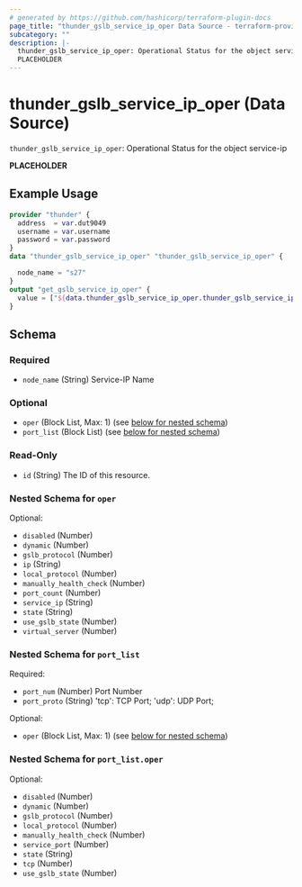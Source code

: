 ```yaml
---
# generated by https://github.com/hashicorp/terraform-plugin-docs
page_title: "thunder_gslb_service_ip_oper Data Source - terraform-provider-thunder"
subcategory: ""
description: |-
  thunder_gslb_service_ip_oper: Operational Status for the object service-ip
  PLACEHOLDER
---
```


# thunder_gslb_service_ip_oper (Data Source)

`thunder_gslb_service_ip_oper`: Operational Status for the object service-ip

__PLACEHOLDER__

## Example Usage

```terraform
provider "thunder" {
  address  = var.dut9049
  username = var.username
  password = var.password
}
data "thunder_gslb_service_ip_oper" "thunder_gslb_service_ip_oper" {

  node_name = "s27"
}
output "get_gslb_service_ip_oper" {
  value = ["${data.thunder_gslb_service_ip_oper.thunder_gslb_service_ip_oper}"]
}
```

<!-- schema generated by tfplugindocs -->
## Schema

### Required

- `node_name` (String) Service-IP Name

### Optional

- `oper` (Block List, Max: 1) (see [below for nested schema](#nestedblock--oper))
- `port_list` (Block List) (see [below for nested schema](#nestedblock--port_list))

### Read-Only

- `id` (String) The ID of this resource.

<a id="nestedblock--oper"></a>
### Nested Schema for `oper`

Optional:

- `disabled` (Number)
- `dynamic` (Number)
- `gslb_protocol` (Number)
- `ip` (String)
- `local_protocol` (Number)
- `manually_health_check` (Number)
- `port_count` (Number)
- `service_ip` (String)
- `state` (String)
- `use_gslb_state` (Number)
- `virtual_server` (Number)


<a id="nestedblock--port_list"></a>
### Nested Schema for `port_list`

Required:

- `port_num` (Number) Port Number
- `port_proto` (String) 'tcp': TCP Port; 'udp': UDP Port;

Optional:

- `oper` (Block List, Max: 1) (see [below for nested schema](#nestedblock--port_list--oper))

<a id="nestedblock--port_list--oper"></a>
### Nested Schema for `port_list.oper`

Optional:

- `disabled` (Number)
- `dynamic` (Number)
- `gslb_protocol` (Number)
- `local_protocol` (Number)
- `manually_health_check` (Number)
- `service_port` (Number)
- `state` (String)
- `tcp` (Number)
- `use_gslb_state` (Number)


